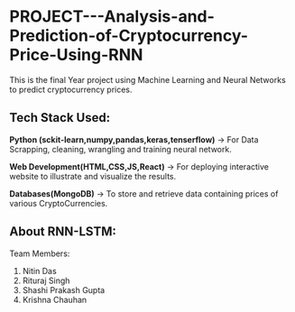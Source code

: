 # PROJECT---Analysis-and-Prediction-of-Cryptocurrency-Price-Using-RNN
This is the final Year project using Machine Learning and Neural Networks to predict cryptocurrency prices.

## Tech Stack Used:

**Python (sckit-learn,numpy,pandas,keras,tenserflow)** -> For Data Scrapping, cleaning, wrangling and training neural network.

**Web Development(HTML,CSS,JS,React)** -> For deploying interactive website to illustrate and visualize the results.

**Databases(MongoDB)** -> To store and retrieve data containing prices of various CryptoCurrencies.

## About RNN-LSTM:




Team Members:
1. Nitin Das
2. Rituraj Singh
3. Shashi Prakash Gupta
4. Krishna Chauhan
